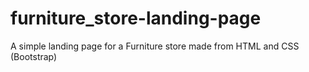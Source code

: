 # furniture_store-landing-page
A simple landing page for a Furniture store made from HTML and CSS (Bootstrap)

